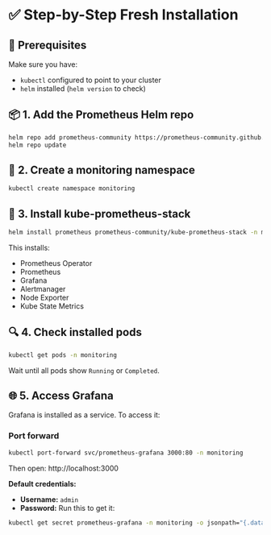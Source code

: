 # ✅ Step-by-Step Fresh Installation

## 🧰 Prerequisites
Make sure you have:

- `kubectl` configured to point to your cluster  
- `helm` installed (`helm version` to check)

## 📦 1. Add the Prometheus Helm repo
```bash
helm repo add prometheus-community https://prometheus-community.github.io/helm-charts
helm repo update
```

## 📁 2. Create a monitoring namespace
```bash
kubectl create namespace monitoring
```

## 🚀 3. Install kube-prometheus-stack
```bash
helm install prometheus prometheus-community/kube-prometheus-stack -n monitoring
```

This installs:

- Prometheus Operator  
- Prometheus  
- Grafana  
- Alertmanager  
- Node Exporter  
- Kube State Metrics

## 🔍 4. Check installed pods
```bash
kubectl get pods -n monitoring
```

Wait until all pods show `Running` or `Completed`.

## 🌐 5. Access Grafana
Grafana is installed as a service. To access it:

### Port forward
```bash
kubectl port-forward svc/prometheus-grafana 3000:80 -n monitoring
```

Then open: http://localhost:3000

**Default credentials:**

- **Username:** `admin`
- **Password:** Run this to get it:
```bash
kubectl get secret prometheus-grafana -n monitoring -o jsonpath="{.data.admin-password}" | base64 --decode
```
